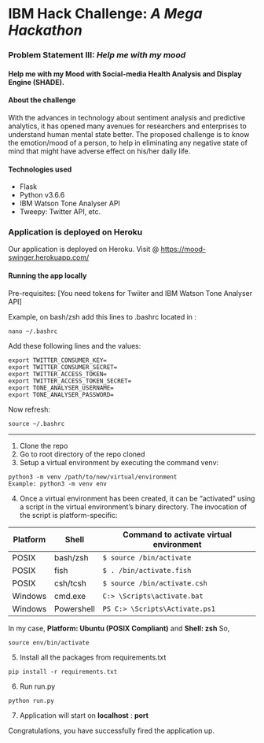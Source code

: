 # IBM Hack Challenge:  _A Mega Hackathon_

### Problem Statement III:  _Help me with my mood_

#### Help me with my Mood with Social-media Health Analysis and Display Engine (SHADE).

#### About the challenge

With the advances in technology about sentiment analysis and predictive analytics, it has opened many avenues for researchers and enterprises to understand human mental state better. The proposed challenge is to know the emotion/mood of a person, to help in eliminating any negative state of mind that might have adverse effect on his/her daily life.

#### Technologies used

-   Flask
-   Python v3.6.6
-   IBM Watson Tone Analyser API
-   Tweepy: Twitter API, etc.

### Application is deployed on Heroku

Our application is deployed on Heroku. Visit @ https://mood-swinger.herokuapp.com/

#### Running the app locally

Pre-requisites: [You need tokens for Twiiter and IBM Watson Tone Analyser API]

Example, on bash/zsh add this lines to .bashrc located in :

```
nano ~/.bashrc
```

Add these following lines and the values:

```
export TWITTER_CONSUMER_KEY=
export TWITTER_CONSUMER_SECRET=
export TWITTER_ACCESS_TOKEN=
export TWITTER_ACCESS_TOKEN_SECRET=
export TONE_ANALYSER_USERNAME=
export TONE_ANALYSER_PASSWORD=
```

Now refresh:

```
source ~/.bashrc
```

----------

1.  Clone the repo
2.  Go to root directory of the repo cloned
3.  Setup a virtual environment by executing the command venv:

```
python3 -m venv /path/to/new/virtual/environment 
Example: python3 -m venv env
```

4.  Once a virtual environment has been created, it can be “activated” using a script in the virtual environment’s binary directory. The invocation of the script is platform-specific:

| Platform | Shell | Command to activate virtual environment |
|------- | ------- | ----------------------------- |
| POSIX | bash/zsh | `$ source /bin/activate` |
| POSIX |fish | `$ . /bin/activate.fish` |
| POSIX |csh/tcsh | `$ source /bin/activate.csh` |
| Windows |cmd.exe | `C:> \Scripts\activate.bat` |
| Windows | Powershell | `PS C:> \Scripts\Activate.ps1` |

In my case,  **Platform: Ubuntu (POSIX Compliant)**  and  **Shell: zsh**  So,

```
source env/bin/activate
```

5.  Install all the packages from requirements.txt

```
pip install -r requirements.txt
```

6.  Run run.py

```
python run.py
```

7.  Application will start on  **localhost**  :  **port**

Congratulations, you have successfully fired the application up.